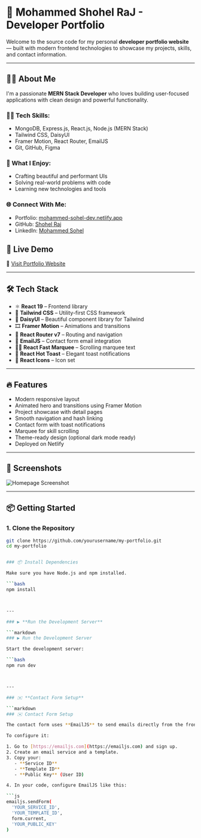 # 💼 Mohammed Shohel RaJ - Developer Portfolio

Welcome to the source code for my personal **developer portfolio website** — built with modern frontend technologies to showcase my projects, skills, and contact information.

---
## 🙋‍♂️ About Me

I'm a passionate **MERN Stack Developer** who loves building user-focused applications with clean design and powerful functionality.

### 👨‍💻 Tech Skills:
- MongoDB, Express.js, React.js, Node.js (MERN Stack)
- Tailwind CSS, DaisyUI
- Framer Motion, React Router, EmailJS
- Git, GitHub, Figma

### 🧠 What I Enjoy:
- Crafting beautiful and performant UIs
- Solving real-world problems with code
- Learning new technologies and tools

### 🌐 Connect With Me:
- Portfolio: [mohammed-sohel-dev.netlify.app](https://mohammed-sohel-dev.netlify.app/)
- GitHub: [Shohel Raj](https://github.com/Shohel-Raj)
- LinkedIn: [Mohammed Sohel](https://www.linkedin.com/in/mohammedshohel87)


## 🚀 Live Demo

🔗 [Visit Portfolio Website](https://mohammed-sohel-dev.netlify.app/)

---

## 🛠️ Tech Stack

- ⚛️ **React 19** – Frontend library
- 🎨 **Tailwind CSS** – Utility-first CSS framework
- 🌼 **DaisyUI** – Beautiful component library for Tailwind
- 🎞️ **Framer Motion** – Animations and transitions
- 🧭 **React Router v7** – Routing and navigation
- 📩 **EmailJS** – Contact form email integration
- 🏃‍♂️ **React Fast Marquee** – Scrolling marquee text
- 🔔 **React Hot Toast** – Elegant toast notifications
- 🎨 **React Icons** – Icon set

---
## 🔥 Features

- Modern responsive layout
- Animated hero and transitions using Framer Motion
- Project showcase with detail pages
- Smooth navigation and hash linking
- Contact form with toast notifications
- Marquee for skill scrolling
- Theme-ready design (optional dark mode ready)
- Deployed on Netlify

---

## 📸 Screenshots


![Homepage Screenshot](./src/assets/portfolio-site.gif)




---

## 📦 Getting Started

### 1. Clone the Repository

```bash
git clone https://github.com/yourusername/my-portfolio.git
cd my-portfolio


### 📦 Install Dependencies

Make sure you have Node.js and npm installed.

```bash
npm install



---

### ▶️ **Run the Development Server**

```markdown
### ▶️ Run the Development Server

Start the development server:

```bash
npm run dev



---

### ✉️ **Contact Form Setup**

```markdown
### ✉️ Contact Form Setup

The contact form uses **EmailJS** to send emails directly from the frontend.

To configure it:

1. Go to [https://emailjs.com](https://emailjs.com) and sign up.
2. Create an email service and a template.
3. Copy your:
   - **Service ID**
   - **Template ID**
   - **Public Key** (User ID)

4. In your code, configure EmailJS like this:

```js
emailjs.sendForm(
  'YOUR_SERVICE_ID',
  'YOUR_TEMPLATE_ID',
  form.current,
  'YOUR_PUBLIC_KEY'
)

